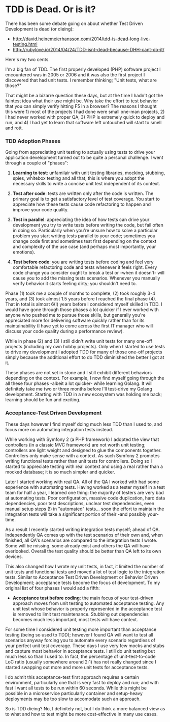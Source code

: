 # TDD is Dead. Or is it?

There has been some debate going on about whether Test Driven Development is dead (or dieing):

- http://david.heinemeierhansson.com/2014/tdd-is-dead-long-live-testing.html
- http://rubylove.io/2014/04/24/TDD-isnt-dead-because-DHH-cant-do-it/

Here's my two cents.

I'm a big fan of TDD. The first properly developed (PHP) software project I encountered was in 2005 or 2006 and it was also the first project I discovered that had unit tests. I remember thinking; "Unit tests, what are those?"

That might be a bizarre question these days, but at the time I hadn't got the faintest idea what their use might be. Why take the effort to test behavior that you can simply verify hitting F5 in a browser? The reasons I thought this were 1) most of the projects I had done were small one-man projects, 2) I had never worked with proper QA, 3) PHP is extremely quick to deploy and run, and 4) I had yet to learn that software left untouched will start to smell and rott.

### TDD Adoption Phases

Going from appreciating unit testing to actually using tests to drive your application development turned out to be quite a personal challenge. I went through a couple of "phases":

1. **Learning to test**: unfamilair with unit testing libraries, mocking, stubbing, spies, whitebox testing and all that, this is where you adopt the necessary skills to write a concise unit test independent of its context. 

2. **Test after code**: tests are written only after the code is written. The primary goal is to get a satisfactory level of test coverage. You start to appreciate how these tests cause code refactoring to happen and improve your code quality.

3. **Test in parallel**: appreciating the idea of how tests can drive your development you try to write tests before writing the code, but fail often in doing so. Particularly when you're unsure how to solve a particular problem you start writing tests parallel to your code; sometimes you change code first and sometimes test first depending on the context and complexity of the use case (and perhaps most importantly, your emotions).

4. **Test before code**: you are writing tests before coding and feel very comfortable refactoring code and tests whenever it feels right. Every code change you consider ought to break a test or -when it doesn't- will cause you to add the missing tests scenarios. Whenever you manually verify behavior it starts feeling dirty; you shouldn't need to.

Phase (1) took me a couple of months to complete, (2) took roughly 3-4 years, and (3) took almost 1.5 years before I reached the final phase (4). That in total is almost 6(!) years before I considered myself skilled in TDD. I would have gone through those phases a lot quicker if I ever worked with anyone who pushed me to pursue those skills, but generally you're appreciated more for delivering software quickly rather than for its maintainability (I have yet to come across the first IT manager who will discuss your code quality during a performance review).

While in phase (2) and (3) I still didn't write unit tests for many one-off projects (including my own hobby projects). Only when I started to use tests to drive my development I adopted TDD for many of those one-off projects simply because the additional effort to do TDD diminished the better I got at it. 

These phases are not set in stone and I still exhibit different behaviors depending on the context. For example, I now find myself going through the all these four phases -albeit a lot quicker- while learning Golang. It will definitely take me two or three months before I'll test-drive my Golang development. Starting with TDD in a new ecosystem was holding me back; learning should be fun and exciting.

### Acceptance-Test Driven Development
These days however I find myself doing much less TDD than I used to, and focus more on automating integration tests instead.

While working with Symfony 2 (a PHP framework) I adopted the view that controllers (in a classic MVC framework) are not worth unit testing; controllers are light weight and designed to glue the components together. Controllers only make sense with a context. As such Symfony 2 promotes writing functional tests rather than unit tests for controllers. Doing so I started to appreciate testing with real context and using a real rather than a mocked database; it is so much simpler and quicker.

Later I started working with real QA. All of the QA I worked with had some experience with automating tests. Having worked as a tester myself in a test team for half a year, I learned one thing: the majority of testers are very bad at automating tests. Poor configuration, massive code duplication, hard data dependencies, poor test descriptions, unclear test dependencies, even manual setup steps (!) in "automated" tests... soon the effort to maintain the integration tests will take a significant portion of their -and possibly your- time.

As a result I recently started writing integration tests myself; ahead of QA. Independently QA comes up with the test scenarios of their own and, when finished, all QA's scenarios are compared to the integration tests I wrote. Some will be missing, some already exist and others the QA will have overlooked. Overall the test quality should be better than QA left to its own devices.

This also changed how I wrote my unit tests, in fact, it limited the number of unit tests and functional tests and moved a lot of test logic to the integration tests. Similar to Acceptance Test Driven Development or Behavior Driven Development; acceptance tests become the focus of development. To my original list of four phases I would add a fifth:

* **Acceptance test before coding**: the main focus of your test-driven approach moves from unit testing to automated acceptance testing. Any unit test whose behavior is properly represented in the acceptance test is removed to limit test maintenance. Stubbing out dependencies becomes much less important, most tests will have context.

For some time I considered unit testing more important than acceptance testing (being so used to TDD); however I found QA will want to test all scenarios anyway forcing you to automate every scenario regardless of your perfect unit test coverage. These days I use very few mocks and stubs and capture most behavior in acceptance tests. I still do unit testing but much less so than I used to. In fact, the percentage of unit-test-to-code LoC ratio (usually somewhere around 2:1) has not really changed since I started swapping out more and more unit tests for acceptance tests.

I do admit this acceptance-test first approach requires a certain environment, particularly one that is very fast to deploy and run; and with fast I want all tests to be run within 60 seconds. While this might be possible in a microservice particularly container and setup-heavy deployments may be too slow to accomodate such an approach. 

So is TDD dieing? No, I definitely not, but I do think a more balanced view as to what and how to test might be more cost-effective in many use cases.
